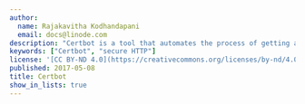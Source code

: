 ```yaml
---
author:
  name: Rajakavitha Kodhandapani
  email: docs@linode.com
description: "Certbot is a tool that automates the process of getting a signed certificate through Let's Encrypt to use with TLS."
keywords: ["Certbot", "secure HTTP"]
license: '[CC BY-ND 4.0](https://creativecommons.org/licenses/by-nd/4.0)'
published: 2017-05-08
title: Certbot
show_in_lists: true
---
```


